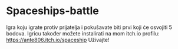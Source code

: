 # Spaceships-battle
Igra koju igrate protiv prijatelja i pokušavate biti prvi koji će osvojiti 5 bodova.
Igricu također možete instalirati na mom itch.io profilu: https://ante806.itch.io/spaceship
Uživajte!
